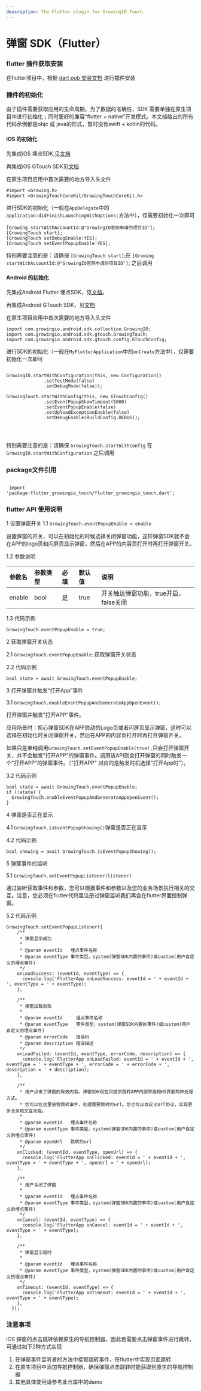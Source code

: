 ```yaml
---
description: The Flutter plugin for GrowingIO Touch.
---
```


# 弹窗 SDK（Flutter）

### flutter 插件获取安装

在flutter项目中，根据 [dart pub 安装文档](https://pub.dev/packages/flutter_growingio_touch#-installing-tab-) 进行插件安装

### 插件的初始化

由于插件需要获取应用的生命周期，为了数据的准确性，SDK 需要单独在原生项目中进行初始化；同时更好的兼容“flutter + native”开发模式。本文档给出的所有代码示例都是objc 或 java的形式，暂时没有swift + kotlin的代码。

#### iOS 的初始化

先集成iOS  埋点SDK,见[文档](https://docs.growingio.com/docs/developer-manual/sdkintegrated/ios-sdk/manunl-ios-sdk)

再集成iOS GTouch SDK见[文档](https://docs.growingio.com/mp/developers/integrations/ios-sdk/popup-component)

在原生项目应用中首次需要的地方导入头文件

```text
#import <Growing.h>
#import <GrowingTouchCoreKit/GrowingTouchCoreKit.h>
```

进行SDK的初始化（一般在`AppDelegate`中的`application:didFinishLaunchingWithOptions:`方法中），仅需要初始化一次即可

```text
[Growing startWithAccountId:@"GrowingIO官网申请的项目ID"];
[GrowingTouch start];
[GrowingTouch setDebugEnable:YES];
[GrowingTouch setEventPopupEnable:YES];
```

特别需要注意的是：请确保 `[GrowingTouch start]`;在 `[Growing startWithAccountId:@"GrowingIO官网申请的项目ID"]`; 之后调用

#### Android 的初始化

先集成Android Flutter 埋点SDK，见[文档](ttps://docs.growingio.com/docs/developer-manual/sdkintegrated/otherframe-sdk/flutter-sdk)。

再集成Android GTouch SDK，见[文档](https://docs.growingio.com/mp/developers/integrations/android-sdk/popup-component)

在原生项目应用中首次需要的地方导入头文件

```text
import com.growingio.android.sdk.collection.GrowingIO;
import com.growingio.android.sdk.gtouch.GrowingTouch;
import com.growingio.android.sdk.gtouch.config.GTouchConfig;
```

进行SDK的初始化（一般在`MyFlutterApplication`中的`onCreate`方法中），仅需要初始化一次即可

```text
   
GrowingIO.startWithConfiguration(this, new Configuration()
              .setTestMode(false)
              .setDebugMode(false));

GrowingTouch.startWithConfig(this, new GTouchConfig()
              .setEventPopupShowTimeout(5000)
              .setEventPopupEnable(false)
              .setUploadExceptionEnable(false)
              .setDebugEnable(BuildConfig.DEBUG));
              
              
               
```

特别需要注意的是：请确保 `GrowingTouch.startWithConfig` 在 `GrowingIO.startWithConfiguration` 之后调用

### package文件引用

```text
 
 import 'package:flutter_growingio_touch/flutter_growingio_touch.dart';
```

### flutter API 使用说明

1 设置弹窗开关 1.1 `GrowingTouch.eventPopupEnable = enable`

设置弹窗的开关，可以在初始化的时候选择关闭弹窗功能，这样弹窗SDK就不会在APP的logo页和闪屏页显示弹窗，然后在APP的内容页打开时再打开弹窗开关。

1.2 参数说明

| 参数名 | 参数类型 | 必填 | 默认值 | 说明 |
| :--- | :--- | :--- | :--- | :--- |
| enable | bool | 是 | true | 开关触达弹窗功能，true开启，false关闭 |

1.3 代码示例

```text
GrowingTouch.eventPopupEnable = true;
```

2 获取弹窗开关状态

2.1 `GrowingTouch.eventPopupEnable;`获取弹窗开关状态

2.2 代码示例

```text
bool state = await GrowingTouch.eventPopupEnable;
```

3 打开弹窗并触发“打开App”事件

3.1 `GrowingTouch.enableEventPopupAndGenerateAppOpenEvent();`

打开弹窗并触发"打开APP"事件。

应用场景时：担心弹窗SDK在APP启动的Logo页或者闪屏页显示弹窗，这时可以选择在初始化时关闭弹窗开关，然后在APP的内容页打开时再打开弹窗开关。

如果只是单纯调用`GrowingTouch.setEventPopupEnable(true);`只会打开弹窗开关，并不会触发"打开APP"的弹窗事件。调用该API则会打开弹窗的同时触发一个"打开APP"的弹窗事件。（"打开APP" 对应的是触发时机选择“打开App时”）。

3.2 代码示例

```text
bool state = await GrowingTouch.eventPopupEnable;
if (!state) {
  GrowingTouch.enableEventPopupAndGenerateAppOpenEvent();
}
```

4 弹窗是否正在显示

4.1 `GrowingTouch.isEventPopupShowing()`弹窗是否正在显示

4.2 代码示例

```text
bool showing = await GrowingTouch.isEventPopupShowing();
```

5 弹窗事件的监听

5.1 `GrowingTouch.setEventPopupListener(listener)`

通过监听获取事件和参数，您可以根据事件和参数以及您的业务场景执行相关的交互。注意，您必须在flutter代码里注册过弹窗监听我们再会在flutter界面控制弹窗。

5.2 代码示例

```text
GrowingTouch.setEventPopupListener({
    /**
     * 弹窗显示成功
     *
     * @param eventId   埋点事件名称
     * @param eventType 事件类型，system(弹窗SDK内置的事件)或custom(用户自定义的埋点事件)
     */
    onLoadSuccess: (eventId, eventType) => {
      console.log('FlutterApp onLoadSuccess: eventId = ' + eventId + ', eventType = ' + eventType);
    },

    /**
     * 弹窗加载失败
     *
     * @param eventId     埋点事件名称
     * @param eventType   事件类型，system(弹窗SDK内置的事件)或custom(用户自定义的埋点事件)
     * @param errorCode   错误码
     * @param description 错误描述
     */
    onLoadFailed: (eventId, eventType, errorCode, description) => {
      console.log('FlutterApp onLoadFailed: eventId = ' + eventId + ', eventType = ' + eventType + ', errorCode = ' + errorCode + ', description = ' + description);
    },

    /**
     * 用户点击了弹窗的有效内容。弹窗SDK现在只提供跳转APP内部界面和H5界面两种处理方式。
     * 您可以在这里接管跳转事件，处理需要跳转的url。您也可以自定义Url协议，实现更多业务和交互功能。
     *
     * @param eventId   埋点事件名称
     * @param eventType 事件类型，system(弹窗SDK内置的事件)或custom(用户自定义的埋点事件)
     * @param openUrl   跳转的url
     */
    onClicked: (eventId, eventType, openUrl) => {
      console.log('FlutterApp onClicked: eventId = ' + eventId + ', eventType = ' + eventType + ', openUrl = ' + openUrl);
    },

    /**
     * 用户关闭了弹窗
     *
     * @param eventId   埋点事件名称
     * @param eventType 事件类型，system(弹窗SDK内置的事件)或custom(用户自定义的埋点事件)
     */
    onCancel: (eventId, eventType) => {
      console.log('FlutterApp onCancel: eventId = ' + eventId + ', eventType = ' + eventType);
    },

    /**
     * 弹窗显示超时
     *
     * @param eventId   埋点事件名称
     * @param eventType 事件类型，system(弹窗SDK内置的事件)或custom(用户自定义的埋点事件)
     */
    onTimeout: (eventId, eventType) => {
      console.log('FlutterApp onTimeout: eventId = ' + eventId + ', eventType = ' + eventType);
    },
  });
```

### 注意事项

iOS 弹窗的点击跳转依赖原生的导航控制器，因此若需要点击弹窗事件进行跳转，可通过如下2种方式实现

1. 在弹窗事件监听者的方法中接管跳转事件，在flutter中实现页面跳转
2. 在原生项目中添加导航控制器，确保弹窗点击跳转时能获取到原生的导航控制器
3. 其他具体使用请参考此仓库中的demo

